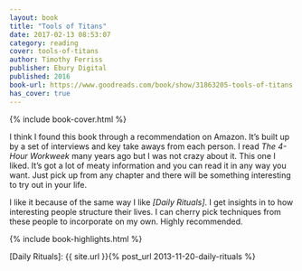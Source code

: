 ```yaml
---
layout: book
title: "Tools of Titans"
date: 2017-02-13 08:53:07
category: reading
cover: tools-of-titans
author: Timothy Ferriss
publisher: Ebury Digital
published: 2016
book-url: https://www.goodreads.com/book/show/31863205-tools-of-titans
has_cover: true
---
```

{% include book-cover.html %}

I think I found this book through a recommendation on Amazon. It’s built up by a set of interviews and key take aways from each person. I read _The 4-Hour Workweek_ many years ago but I was not crazy about it. This one I liked. It’s got a lot of meaty information and you can read it in any way you want. Just pick up from any chapter and there will be something interesting to try out in your life.

I like it because of the same way I like _[Daily Rituals]_. I get insights in to how interesting people structure their lives. I can cherry pick techniques from these people to incorporate on my own. Highly recommended.

{% include book-highlights.html %}

[Daily Rituals]: {{ site.url }}{% post_url 2013-11-20-daily-rituals %}
